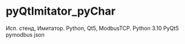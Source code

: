 # pyQtImitator_pyChar
Исп. стенд, Имитатор. Python, Qt5, ModbusTCP. Python 3.10 PyQt5 pymodbus json
